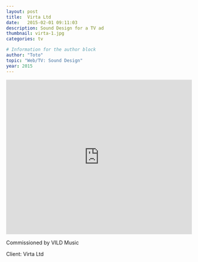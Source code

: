```yaml
---
layout: post
title:  Virta Ltd
date:   2015-02-01 09:11:03
description: Sound Design for a TV ad
thumbnail: virta-1.jpg
categories: tv

# Information for the author block
author: "Toto"
topic: "Web/TV: Sound Design"
year: 2015
---
```


<iframe width="100%" height="420" src="https://www.youtube.com/embed/IXSFhdRwYcs" frameborder="0" allow="autoplay; encrypted-media" allowfullscreen></iframe>

Commissioned by VILD Music

Client: Virta Ltd

